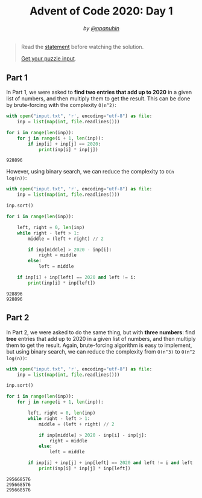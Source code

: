 <h1 align="center">Advent of Code 2020: Day 1</h1>
<h6 align="center">by <a href="https://github.com/npanuhin">@npanuhin</a></h6>

> Read the [statement](https://adventofcode.com/2020/day/1 "Visit adventofcode.com/2020/day/1") before watching the solution.
>
> [Get your puzzle input](https://adventofcode.com/2020/day/1/input "Open adventofcode.com/2020/day/1/input").


## Part 1

In Part 1, we were asked to **find two entries that add up to 2020** in a given list of numbers, and then multiply them to get the result. This can be done by brute-forcing with the complexity `O(n^2)`:

```python
with open("input.txt", 'r', encoding="utf-8") as file:
    inp = list(map(int, file.readlines()))

for i in range(len(inp)):
    for j in range(i + 1, len(inp)):
        if inp[i] + inp[j] == 2020:
            print(inp[i] * inp[j])
```
```
928896
```

However, using binary search, we can reduce the complexity to `O(n log(n))`:

```python
with open("input.txt", 'r', encoding="utf-8") as file:
    inp = list(map(int, file.readlines()))

inp.sort()

for i in range(len(inp)):

    left, right = 0, len(inp)
    while right - left > 1:
        middle = (left + right) // 2

        if inp[middle] > 2020 - inp[i]:
            right = middle
        else:
            left = middle

    if inp[i] + inp[left] == 2020 and left != i:
        print(inp[i] * inp[left])
```
```
928896
928896
```

## Part 2

In Part 2, we were asked to do the same thing, but with **three numbers**: find **tree** entries that add up to 2020 in a given list of numbers, and then multiply them to get the result. Again, brute-forcing algorithm is easy to implement, but using binary search, we can reduce the complexity from `O(n^3)` to `O(n^2 log(n))`:

```python
with open("input.txt", 'r', encoding="utf-8") as file:
    inp = list(map(int, file.readlines()))

inp.sort()

for i in range(len(inp)):
    for j in range(i + 1, len(inp)):

        left, right = 0, len(inp)
        while right - left > 1:
            middle = (left + right) // 2

            if inp[middle] > 2020 - inp[i] - inp[j]:
                right = middle
            else:
                left = middle

        if inp[i] + inp[j] + inp[left] == 2020 and left != i and left != j:
            print(inp[i] * inp[j] * inp[left])
```
```
295668576
295668576
295668576
```
